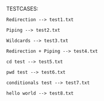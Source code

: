 TESTCASES: 

    Redirection --> test1.txt

    Piping --> test2.txt
    
    Wildcards --> test3.txt 

    Redirection + Piping --> test4.txt

    cd test --> test5.txt

    pwd test --> test6.txt

    conditionals test --> test7.txt

    hello world --> test8.txt

